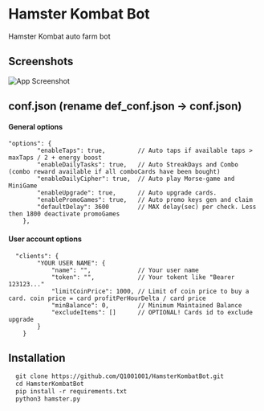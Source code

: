 
# Hamster Kombat Bot
Hamster Kombat auto farm bot
## Screenshots
![App Screenshot](https://github.com/user-attachments/assets/311b661f-12d6-463d-8399-a4b3528752ce)
## conf.json (rename def_conf.json -> conf.json)

#### General options
```text
"options": {
        "enableTaps": true,         // Auto taps if available taps > maxTaps / 2 + energy boost
        "enableDailyTasks": true,   // Auto StreakDays and Combo (combo reward available if all comboCards have been bought)
        "enableDailyCipher": true,  // Auto play Morse-game and MiniGame
        "enableUpgrade": true,      // Auto upgrade cards.
        "enablePromoGames": true,   // Auto promo keys gen and claim
        "defaultDelay": 3600        // MAX delay(sec) per check. Less then 1800 deactivate promoGames
    },
```

#### User account options

```text
  "clients": {
        "YOUR USER NAME": {
            "name": "",             // Your user name
            "token": "",            // Your tokent like "Bearer 123123..."
            "limitCoinPrice": 1000, // Limit of coin price to buy a card. coin price = card profitPerHourDelta / card price
            "minBalance": 0,        // Minimum Maintained Balance
            "excludeItems": []      // OPTIONAL! Cards id to exclude upgrade
        }
    }
```

## Installation

```txt
  git clone https://github.com/Q1001001/HamsterKombatBot.git
  cd HamsterKombatBot
  pip install -r requirements.txt
  python3 hamster.py
```

